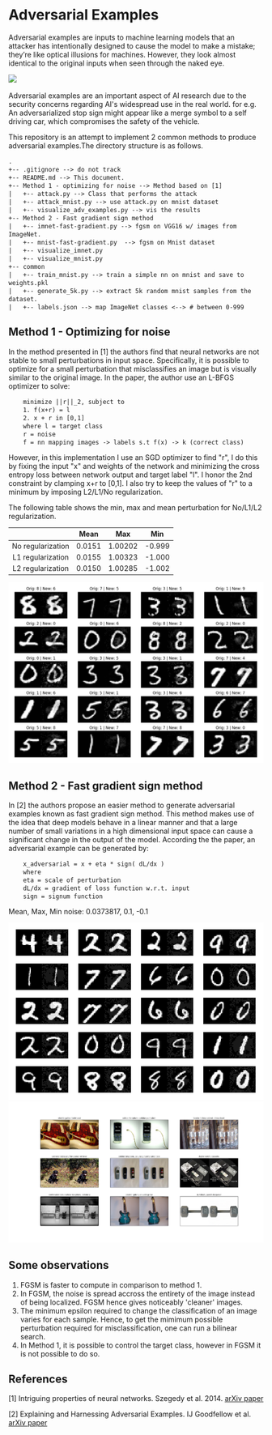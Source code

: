 # Adversarial Examples

Adversarial examples are inputs to machine learning models that an attacker has intentionally designed to cause the model to make a mistake; they’re like optical illusions for machines. However, they look almost identical to the original inputs when seen through the naked eye. 

![](https://blog.openai.com/content/images/2017/02/adversarial_img_1.png)

Adversarial examples are an important aspect of AI research due to the security concerns regarding AI's widespread use in the real world. for e.g. An adversarialized stop sign might appear like a merge symbol to a self driving car, which compromises the safety of the vehicle.

This repository is an attempt to implement 2 common methods to produce adversarial examples.The directory structure is as follows. 

```
.
+-- .gitignore --> do not track
+-- README.md --> This document.
+-- Method 1 - optimizing for noise --> Method based on [1] 
|   +-- attack.py --> Class that performs the attack
|   +-- attack_mnist.py --> use attack.py on mnist dataset
|   +-- visualize_adv_examples.py --> vis the results
+-- Method 2 - Fast gradient sign method
|   +-- imnet-fast-gradient.py --> fgsm on VGG16 w/ images from ImageNet. 
|   +-- mnist-fast-gradient.py  --> fgsm on Mnist dataset
|   +-- visualize_imnet.py 
|   +-- visualize_mnist.py
+-- common
|   +-- train_mnist.py --> train a simple nn on mnist and save to weights.pkl
|   +-- generate_5k.py --> extract 5k random mnist samples from the dataset. 
|   +-- labels.json --> map ImageNet classes <--> # between 0-999
```

## Method 1 - Optimizing for noise

In the method presented in [1] the authors find that neural networks are not stable to small perturbations in input space. Specifically, it is possible to optimize for a small perturbation that misclassifies an image but is visually similar to the original image. 
In the paper, the author use an L-BFGS optimizer to solve:

```
    minimize ||r||_2, subject to
    1. f(x+r) = l
    2. x + r in [0,1] 
    where l = target class
    r = noise 
    f = nn mapping images -> labels s.t f(x) -> k (correct class) 
```

However, in this implementation I use an SGD optimizer to find "r", I do this by fixing the input "x" and weights of the network and minimizing the cross entropy loss between network output and target label "l". 
I honor the 2nd constraint by clamping x+r to [0,1]. I also try to keep the values of "r" to a minimum by imposing L2/L1/No regularization. 

The following table shows the min, max and mean perturbation for No/L1/L2 regularization.

|                   |  Mean  |   Max   |   Min  |
|:-----------------:|:------:|:-------:|:------:|
| No regularization | 0.0151 | 1.00202 | -0.999 |
| L1 regularization | 0.0155 | 1.00323 | -1.000 |
| L2 regularization | 0.0150 | 1.00285 | -1.002 |

![](images/mnist_paper_1.png)

## Method 2 - Fast gradient sign method

In [2] the authors propose an easier method to generate adversarial examples known as fast gradient sign method. This method makes use of the idea that deep models behave in a linear manner and that a large number of small variations in a high dimensional input space can cause a significant change in the output of the model. According the the paper, an adversarial example can be generated by:

```
    x_adversarial = x + eta * sign( dL/dx )
    where
    eta = scale of perturbation
    dL/dx = gradient of loss function w.r.t. input
    sign = signum function
```

Mean, Max, Min noise: 0.0373817, 0.1, -0.1

![](images/mnist_fgsm.png)
![](images/imnet_fgsm.png)

## Some observations 
1. FGSM is faster to compute in comparison to method 1. 
2. In FGSM, the noise is spread accross the entirety of the image instead of being localized. FGSM hence gives noticeably 'cleaner' images. 
3. The minimum epsilon required to change the classification of an image varies for each sample. Hence, to get the mimimum possible perturbation required for misclassification, one can run a bilinear search. 
4. In Method 1, it is possible to control the target class, however in FGSM it is not possible to do so. 



## References 

[1] Intriguing properties of neural networks. Szegedy et al. 2014. [arXiv paper](https://arxiv.org/abs/1312.6199)

[2] Explaining and Harnessing Adversarial Examples. IJ Goodfellow et al. [arXiv paper](https://arxiv.org/abs/1412.6572) 
